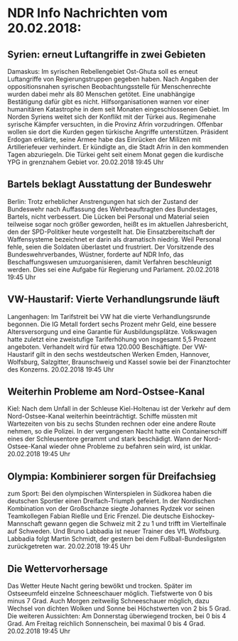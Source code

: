 # NDR Info Nachrichten vom 20.02.2018:


## Syrien: erneut Luftangriffe in zwei Gebieten
Damaskus: Im syrischen Rebellengebiet Ost-Ghuta soll es erneut Luftangriffe von Regierungstruppen gegeben haben. Nach Angaben der oppositionsnahen syrischen Beobachtungsstelle für Menschenrechte wurden dabei mehr als 80 Menschen getötet. Eine unabhängige Bestätigung dafür gibt es nicht. Hilfsorganisationen warnen vor einer humanitären Katastrophe in dem seit Monaten eingeschlossenen Gebiet. Im Norden Syriens weitet sich der Konflikt mit der Türkei aus. Regimenahe syrische Kämpfer versuchten, in die Provinz Afrin vorzudringen. Offenbar wollen sie dort die Kurden gegen türkische Angriffe unterstützen. Präsident Erdogan erklärte, seine Armee habe das Einrücken der Milizen mit Artilleriefeuer verhindert. Er kündigte an, die Stadt Afrin in den kommenden Tagen abzuriegeln. Die Türkei geht seit einem Monat gegen die kurdische YPG in grenznahem Gebiet vor. 20.02.2018 19:45 Uhr 

## Bartels beklagt Ausstattung der Bundeswehr
Berlin: Trotz erheblicher Anstrengungen hat sich der Zustand der Bundeswehr nach Auffassung des Wehrbeauftragten des Bundestages, Bartels, nicht verbessert. Die Lücken bei Personal und Material seien teilweise sogar noch größer geworden, heißt es im aktuellen Jahresbericht, den der SPD-Politiker heute vorgestellt hat. Die Einsatzbereitschaft der Waffensysteme bezeichnet er darin als dramatisch niedrig. Weil Personal fehle, seien die Soldaten überlastet und frustriert. Der Vorsitzende des Bundeswehrverbandes, Wüstner, forderte auf NDR Info, das Beschaffungswesen umzuorganisieren, damit Verfahren beschleunigt werden. Dies sei eine Aufgabe für Regierung und Parlament. 20.02.2018 19:45 Uhr 

## VW-Haustarif: Vierte Verhandlungsrunde läuft
Langenhagen: Im Tarifstreit bei VW hat die vierte Verhandlungsrunde begonnen. Die IG Metall fordert sechs Prozent mehr Geld, eine bessere Altersversorgung und eine Garantie für Ausbildungsplätze. Volkswagen hatte zuletzt eine zweistufige Tariferhöhung von insgesamt  5,5 Prozent angeboten. Verhandelt wird für etwa 120.000 Beschäftigte. Der VW-Haustarif gilt in den sechs westdeutschen Werken Emden, Hannover, Wolfsburg, Salzgitter, Braunschweig und Kassel sowie bei der Finanztochter des Konzerns. 20.02.2018 19:45 Uhr 

## Weiterhin Probleme am Nord-Ostsee-Kanal
Kiel: Nach dem Unfall in der Schleuse Kiel-Holtenau ist der Verkehr auf dem Nord-Ostsee-Kanal weiterhin beeinträchtigt. Schiffe müssten mit Wartezeiten von bis zu sechs Stunden rechnen oder eine andere Route nehmen, so die Polizei. In der vergangenen Nacht hatte ein Containerschiff eines der Schleusentore gerammt und stark beschädigt. Wann der Nord-Ostsee-Kanal wieder ohne Probleme zu befahren sein wird, ist unklar. 20.02.2018 19:45 Uhr 

## Olympia: Kombinierer sorgen für Dreifachsieg
zum Sport: Bei den olympischen Winterspielen in Südkorea haben die deutschen Sportler einen Dreifach-Triumph gefeiert. In der Nordischen Kombination von der Großschanze siegte Johannes Rydzek vor seinen Teamkollegen Fabian Rießle und Eric Frenzel. Die deutsche Eishockey-Mannschaft gewann gegen die Schweiz mit 2 zu 1 und trifft im Viertelfinale auf Schweden. Und Bruno Labbadia ist neuer Trainer des VfL Wolfsburg. Labbadia folgt Martin Schmidt, der gestern bei dem Fußball-Bundesligsten zurückgetreten war. 20.02.2018 19:45 Uhr 

## Die Wettervorhersage
Das Wetter Heute Nacht gering bewölkt und trocken. Später im Ostseeumfeld einzelne Schneeschauer möglich. Tiefstwerte von 0 bis minus 7 Grad. Auch Morgen zeitweilig Schneeschauer möglich, dazu Wechsel von dichten Wolken und Sonne bei Höchstwerten von 2 bis 5 Grad. Die weiteren Aussichten: Am Donnerstag überwiegend trocken, bei 0 bis 4 Grad. Am Freitag reichlich Sonnenschein, bei maximal 0 bis 4 Grad. 20.02.2018 19:45 Uhr 
